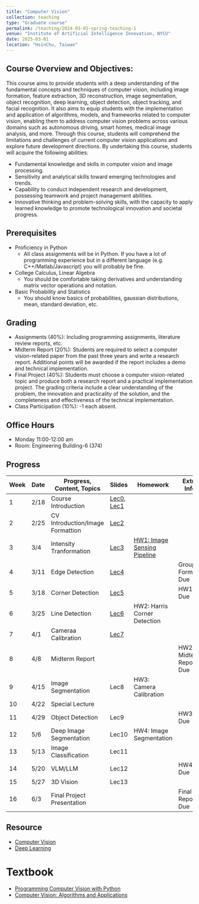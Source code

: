 ```yaml
---
title: "Computer Vision"
collection: teaching
type: "Graduate course"
permalink: /teaching/2024-03-01-spring-teaching-1
venue: "Institute of Artificial Intelligence Innovation, NYCU"
date: 2025-03-01
location: "HsinChu, Taiwan"
---
```


## Course Overview and Objectives:
This course aims to provide students with a deep understanding of the fundamental concepts and techniques of computer vision, including image formation, feature extraction, 3D reconstruction, image segmentation, object recognition, deep learning, object detection, object tracking, and facial recognition. It also aims to equip students with the implementation and application of algorithms, models, and frameworks related to computer vision, enabling them to address computer vision problems across various domains such as autonomous driving, smart homes, medical image analysis, and more. Through this course, students will comprehend the limitations and challenges of current computer vision applications and explore future development directions. By undertaking this course, students will acquire the following abilities:
* Fundamental knowledge and skills in computer vision and image processing.
* Sensitivity and analytical skills toward emerging technologies and trends.
* Capability to conduct independent research and development, possessing teamwork and project management abilities.
* Innovative thinking and problem-solving skills, with the capacity to apply learned knowledge to promote technological innovation and societal progress.

## Prerequisites
* Proficiency in Python
  * All class assignments will be in Python. If you have a lot of programming experience but in a different language (e.g. C++/Matlab/Javascript) you will probably be fine.
* College Calculus, Linear Algebra
  * You should be comfortable taking derivatives and understanding matrix vector operations and notation.
* Basic Probability and Statistics
  * You should know basics of probabilities, gaussian distributions, mean, standard deviation, etc.


## Grading
* Assignments (40%): Including programming assignments, literature review reports, etc.
* Midterm Report (20%): Students are required to select a computer vision-related paper from the past three years and write a research report. Additional points will be awarded if the report includes a demo and technical implementation.
* Final Project (40%): Students must choose a computer vision-related topic and produce both a research report and a practical implementation project. The grading criteria include a clear understanding of the problem, the innovation and practicality of the solution, and the completeness and effectiveness of the technical implementation.
* Class Participation (10%): -1 each absent.

## Office Hours
* Monday 11:00-12:00 am
* Room: Engineering Building-6 (374)


## Progress

| Week | Date       | Progress, Content, Topics         | Slides           | Homework | Extra Info |
|------|------------|-----------------------------------|------------------|----------|------------|
| 1    | 2/18       | Course Introduction | [Lec0](https://drive.google.com/uc?export=view&id=1s4_PTH4wTaZ6IJd5FHNUbeWCKYSai2RB), [Lec1](https://drive.google.com/uc?export=view&id=1Cr5gqdcqc62P26D48pt3KTpQm5robGi2) |          |            |
| 2    | 2/25       | CV Introduction/Image Formattion | [Lec2](https://drive.google.com/uc?export=view&id=1irSijxeFDStSOdRQbHK2jyWkeKWnwbbO) |          |          |
| 3    | 3/4        | Intensity Tranformation | [Lec3](https://drive.google.com/uc?export=view&id=1-t36X9GqlvFeUtpJnG5-X14dqgo3Udab) | [HW1: Image Sensing Pipeline](https://github.com/Rossi-Laboratory/Course-Lectures/blob/main/Computer%20Vision/Assignment1/Image%20Sensing%20Pipeline.md) |            |
| 4    | 3/11       | Edge Detection | [Lec4](https://drive.google.com/uc?export=view&id=1FEV0HP5DHu2gY58H0-AU2WHpE57LCdgk) |          | Group Form Due |
| 5    | 3/18       | Corner Detection | [Lec5](https://drive.google.com/uc?export=view&id=16GKUUASBdXz51ESZI_vhyG8vAZ7UnB1g) |          | HW1 Due |
| 6    | 3/25       | Line Detection | [Lec6](https://drive.google.com/uc?export=view&id=1XdnxBQVSLEc3tH2QkayspxgtQYrlIcUZ) | HW2: Harris Corner Detection |          |
| 7    | 4/1        | Cameraa Calibration | [Lec7](https://drive.google.com/uc?export=view&id=1ZY8Ed7wc4v94sDFKKAxV6eECC-Nu3olF) |          |          |
| 8    | 4/8        | Midterm Report |          |          | HW2 & Midterm Report Due |
| 9    | 4/15       | Image Segmentation | Lec8 | HW3: Camera Calibration |            |
| 10   | 4/22       | Special Lecture |          |          |            |
| 11   | 4/29       | Object Detection | Lec9 |          | HW3 Due |
| 12   | 5/6        | Deep Image Segmentation | Lec10 | HW4: Image Segmentation |            |
| 13   | 5/13       | Image Classification | Lec11 |          |            |
| 14   | 5/20       | VLM/LLM | Lec12 |          | HW4 Due |
| 15   | 5/27       | 3D Vision | Lec13 |          |            |
| 16   | 6/3        | Final Project Presentation |          |          | Final Report Due |

## Resource
* [Computer Vision](https://github.com/jbhuang0604/awesome-computer-vision)
* [Deep Learning](https://github.com/ChristosChristofidis/awesome-deep-learning)

# Textbook
* [Programming Computer Vision with Python](https://www.amazon.com/Programming-Computer-Vision-Python-algorithms/dp/1449316549)
* [Computer Vision: Algorithms and Applications](http://szeliski.org/Book/)

